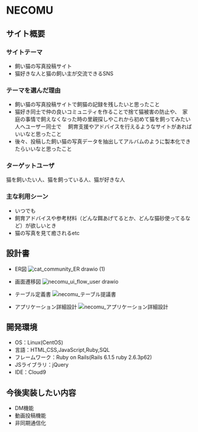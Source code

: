 # NECOMU

## サイト概要

### サイトテーマ
- 飼い猫の写真投稿サイト
- 猫好きな人と猫の飼い主が交流できるSNS

### テーマを選んだ理由
- 飼い猫の写真投稿サイトで飼猫の記録を残したいと思ったこと
- 猫好き同士で仲の良いコミュニティを作ることで捨て猫被害の防止や、　家庭の事情で飼えなくなった時の里親探しやこれから初めて猫を飼ってみたい人へユーザー同士で
　飼育支援やアドバイスを行えるようなサイトがあればいいなと思ったこと
- 後々、投稿した飼い猫の写真データを抽出してアルバムのように製本化できたらいいなと思ったこと


### ターゲットユーザ
猫を飼いたい人、猫を飼っている人、猫が好きな人

### 主な利用シーン
- いつでも
- 飼育アドバイスや参考材料（どんな餌あげてるとか、どんな猫砂使ってるなど）が欲しいとき
- 猫の写真を見て癒されるetc


## 設計書

- ER図
![cat_community_ER drawio (1)](https://user-images.githubusercontent.com/98423401/165892120-7504a10a-4e14-44e7-a7d2-491451f98966.png)

- 画面遷移図
![necomu_ui_flow_user drawio](https://user-images.githubusercontent.com/98423401/163701883-2f80d7d2-56f9-4c98-a176-74568be2218e.png)

- テーブル定義書
![necomu_テーブル提議書](https://user-images.githubusercontent.com/98423401/165892861-ea890c95-d506-4ad1-9ff5-db00547f993f.jpg)

- アプリケーション詳細設計
![necomu_アプリケーション詳細設計](https://user-images.githubusercontent.com/98423401/165892847-18884696-3f73-4cdd-a8e1-cb10421e070c.jpg)




## 開発環境
- OS：Linux(CentOS)
- 言語：HTML,CSS,JavaScript,Ruby,SQL
- フレームワーク：Ruby on Rails(Rails 6.1.5 ruby 2.6.3p62)
- JSライブラリ：jQuery
- IDE：Cloud9


## 今後実装したい内容
- DM機能
- 動画投稿機能
- 非同期通信化
